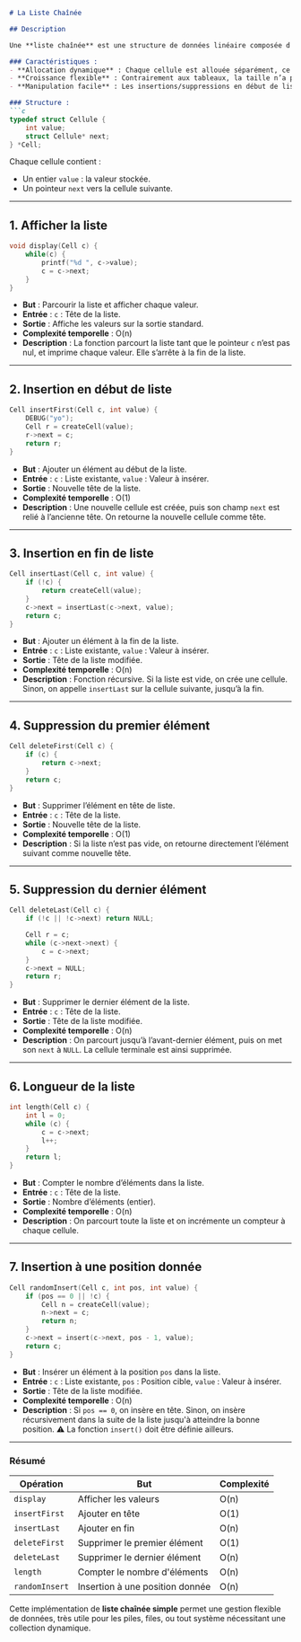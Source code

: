 ````md
# La Liste Chaînée

## Description

Une **liste chaînée** est une structure de données linéaire composée d'une séquence d'éléments appelés **cellules**. Chaque cellule contient une **valeur** et un **pointeur vers la cellule suivante**, formant ainsi une chaîne d'éléments liés dynamiquement en mémoire.

### Caractéristiques :
- **Allocation dynamique** : Chaque cellule est allouée séparément, ce qui permet de gérer efficacement l'espace mémoire sans gaspillage.
- **Croissance flexible** : Contrairement aux tableaux, la taille n’a pas besoin d’être définie à l’avance.
- **Manipulation facile** : Les insertions/suppressions en début de liste sont rapides (O(1)).

### Structure :
```c
typedef struct Cellule {
    int value;
    struct Cellule* next;
} *Cell;
````

Chaque cellule contient :

* Un entier `value` : la valeur stockée.
* Un pointeur `next` vers la cellule suivante.

---

## 1. Afficher la liste

```c
void display(Cell c) {
    while(c) {
        printf("%d ", c->value);
        c = c->next;
    }
}
```

* **But** : Parcourir la liste et afficher chaque valeur.
* **Entrée** : `c` : Tête de la liste.
* **Sortie** : Affiche les valeurs sur la sortie standard.
* **Complexité temporelle** : O(n)
* **Description** : La fonction parcourt la liste tant que le pointeur `c` n’est pas nul, et imprime chaque valeur. Elle s’arrête à la fin de la liste.

---

## 2. Insertion en début de liste

```c
Cell insertFirst(Cell c, int value) {
    DEBUG("yo");
    Cell r = createCell(value);
    r->next = c;
    return r;
}
```

* **But** : Ajouter un élément au début de la liste.
* **Entrée** : `c` : Liste existante, `value` : Valeur à insérer.
* **Sortie** : Nouvelle tête de la liste.
* **Complexité temporelle** : O(1)
* **Description** : Une nouvelle cellule est créée, puis son champ `next` est relié à l’ancienne tête. On retourne la nouvelle cellule comme tête.

---

## 3. Insertion en fin de liste

```c
Cell insertLast(Cell c, int value) {
    if (!c) {
        return createCell(value);
    }
    c->next = insertLast(c->next, value);
    return c;
}
```

* **But** : Ajouter un élément à la fin de la liste.
* **Entrée** : `c` : Liste existante, `value` : Valeur à insérer.
* **Sortie** : Tête de la liste modifiée.
* **Complexité temporelle** : O(n)
* **Description** : Fonction récursive. Si la liste est vide, on crée une cellule. Sinon, on appelle `insertLast` sur la cellule suivante, jusqu’à la fin.

---

## 4. Suppression du premier élément

```c
Cell deleteFirst(Cell c) {
    if (c) {
        return c->next;
    }
    return c;
}
```

* **But** : Supprimer l’élément en tête de liste.
* **Entrée** : `c` : Tête de la liste.
* **Sortie** : Nouvelle tête de la liste.
* **Complexité temporelle** : O(1)
* **Description** : Si la liste n’est pas vide, on retourne directement l’élément suivant comme nouvelle tête.

---

## 5. Suppression du dernier élément

```c
Cell deleteLast(Cell c) {
    if (!c || !c->next) return NULL;

    Cell r = c;
    while (c->next->next) {
        c = c->next;
    }
    c->next = NULL;
    return r;
}
```

* **But** : Supprimer le dernier élément de la liste.
* **Entrée** : `c` : Tête de la liste.
* **Sortie** : Tête de la liste modifiée.
* **Complexité temporelle** : O(n)
* **Description** : On parcourt jusqu’à l’avant-dernier élément, puis on met son `next` à `NULL`. La cellule terminale est ainsi supprimée.

---

## 6. Longueur de la liste

```c
int length(Cell c) {
    int l = 0;
    while (c) {
        c = c->next;
        l++;
    }
    return l;
}
```

* **But** : Compter le nombre d’éléments dans la liste.
* **Entrée** : `c` : Tête de la liste.
* **Sortie** : Nombre d’éléments (entier).
* **Complexité temporelle** : O(n)
* **Description** : On parcourt toute la liste et on incrémente un compteur à chaque cellule.

---

## 7. Insertion à une position donnée

```c
Cell randomInsert(Cell c, int pos, int value) {
    if (pos == 0 || !c) {
        Cell n = createCell(value);
        n->next = c;
        return n;
    }
    c->next = insert(c->next, pos - 1, value);
    return c;
}
```

* **But** : Insérer un élément à la position `pos` dans la liste.
* **Entrée** : `c` : Liste existante, `pos` : Position cible, `value` : Valeur à insérer.
* **Sortie** : Tête de la liste modifiée.
* **Complexité temporelle** : O(n)
* **Description** : Si `pos == 0`, on insère en tête. Sinon, on insère récursivement dans la suite de la liste jusqu'à atteindre la bonne position. ⚠️ La fonction `insert()` doit être définie ailleurs.

---

### Résumé

| Opération      | But                             | Complexité |
| -------------- | ------------------------------- | ---------- |
| `display`      | Afficher les valeurs            | O(n)       |
| `insertFirst`  | Ajouter en tête                 | O(1)       |
| `insertLast`   | Ajouter en fin                  | O(n)       |
| `deleteFirst`  | Supprimer le premier élément    | O(1)       |
| `deleteLast`   | Supprimer le dernier élément    | O(n)       |
| `length`       | Compter le nombre d'éléments    | O(n)       |
| `randomInsert` | Insertion à une position donnée | O(n)       |

Cette implémentation de **liste chaînée simple** permet une gestion flexible de données, très utile pour les piles, files, ou tout système nécessitant une collection dynamique.

```
